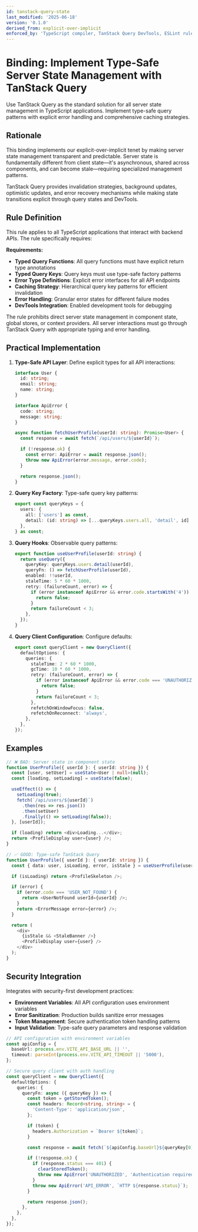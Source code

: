 ```yaml
---
id: tanstack-query-state
last_modified: '2025-06-18'
version: '0.1.0'
derived_from: explicit-over-implicit
enforced_by: 'TypeScript compiler, TanStack Query DevTools, ESLint rules, test coverage'
---
```


# Binding: Implement Type-Safe Server State Management with TanStack Query

Use TanStack Query as the standard solution for all server state management in TypeScript applications. Implement type-safe query patterns with explicit error handling and comprehensive caching strategies.

## Rationale

This binding implements our explicit-over-implicit tenet by making server state management transparent and predictable. Server state is fundamentally different from client state—it's asynchronous, shared across components, and can become stale—requiring specialized management patterns.

TanStack Query provides invalidation strategies, background updates, optimistic updates, and error recovery mechanisms while making state transitions explicit through query states and DevTools.

## Rule Definition

This rule applies to all TypeScript applications that interact with backend APIs. The rule specifically requires:

**Requirements:**
- **Typed Query Functions**: All query functions must have explicit return type annotations
- **Typed Query Keys**: Query keys must use type-safe factory patterns
- **Error Type Definitions**: Explicit error interfaces for all API endpoints
- **Caching Strategy**: Hierarchical query key patterns for efficient invalidation
- **Error Handling**: Granular error states for different failure modes
- **DevTools Integration**: Enabled development tools for debugging

The rule prohibits direct server state management in component state, global stores, or context providers. All server interactions must go through TanStack Query with appropriate typing and error handling.

## Practical Implementation

1. **Type-Safe API Layer**: Define explicit types for all API interactions:
   ```typescript
   interface User {
     id: string;
     email: string;
     name: string;
   }

   interface ApiError {
     code: string;
     message: string;
   }

   async function fetchUserProfile(userId: string): Promise<User> {
     const response = await fetch(`/api/users/${userId}`);

     if (!response.ok) {
       const error: ApiError = await response.json();
       throw new ApiError(error.message, error.code);
     }

     return response.json();
   }
   ```

2. **Query Key Factory**: Type-safe query key patterns:
   ```typescript
   export const queryKeys = {
     users: {
       all: ['users'] as const,
       detail: (id: string) => [...queryKeys.users.all, 'detail', id] as const,
     },
   } as const;
   ```

3. **Query Hooks**: Observable query patterns:
   ```typescript
   export function useUserProfile(userId: string) {
     return useQuery({
       queryKey: queryKeys.users.detail(userId),
       queryFn: () => fetchUserProfile(userId),
       enabled: !!userId,
       staleTime: 5 * 60 * 1000,
       retry: (failureCount, error) => {
         if (error instanceof ApiError && error.code.startsWith('4')) {
           return false;
         }
         return failureCount < 3;
       },
     });
   }
   ```

4. **Query Client Configuration**: Configure defaults:
   ```typescript
   export const queryClient = new QueryClient({
     defaultOptions: {
       queries: {
         staleTime: 2 * 60 * 1000,
         gcTime: 10 * 60 * 1000,
         retry: (failureCount, error) => {
           if (error instanceof ApiError && error.code === 'UNAUTHORIZED') {
             return false;
           }
           return failureCount < 3;
         },
         refetchOnWindowFocus: false,
         refetchOnReconnect: 'always',
       },
     },
   });
   ```


## Examples

```typescript
// ❌ BAD: Server state in component state
function UserProfile({ userId }: { userId: string }) {
  const [user, setUser] = useState<User | null>(null);
  const [loading, setLoading] = useState(false);

  useEffect(() => {
    setLoading(true);
    fetch(`/api/users/${userId}`)
      .then(res => res.json())
      .then(setUser)
      .finally(() => setLoading(false));
  }, [userId]);

  if (loading) return <div>Loading...</div>;
  return <ProfileDisplay user={user} />;
}

// ✅ GOOD: Type-safe TanStack Query
function UserProfile({ userId }: { userId: string }) {
  const { data: user, isLoading, error, isStale } = useUserProfile(userId);

  if (isLoading) return <ProfileSkeleton />;

  if (error) {
    if (error.code === 'USER_NOT_FOUND') {
      return <UserNotFound userId={userId} />;
    }
    return <ErrorMessage error={error} />;
  }

  return (
    <div>
      {isStale && <StaleBanner />}
      <ProfileDisplay user={user} />
    </div>
  );
}
```

## Security Integration

Integrates with security-first development practices:
- **Environment Variables**: All API configuration uses environment variables
- **Error Sanitization**: Production builds sanitize error messages
- **Token Management**: Secure authentication token handling patterns
- **Input Validation**: Type-safe query parameters and response validation

```typescript
// API configuration with environment variables
const apiConfig = {
  baseUrl: process.env.VITE_API_BASE_URL || '',
  timeout: parseInt(process.env.VITE_API_TIMEOUT || '5000'),
};

// Secure query client with auth handling
const queryClient = new QueryClient({
  defaultOptions: {
    queries: {
      queryFn: async ({ queryKey }) => {
        const token = getStoredToken();
        const headers: Record<string, string> = {
          'Content-Type': 'application/json',
        };

        if (token) {
          headers.Authorization = `Bearer ${token}`;
        }

        const response = await fetch(`${apiConfig.baseUrl}${queryKey[0]}`, { headers });

        if (!response.ok) {
          if (response.status === 401) {
            clearStoredToken();
            throw new ApiError('UNAUTHORIZED', 'Authentication required');
          }
          throw new ApiError('API_ERROR', `HTTP ${response.status}`);
        }

        return response.json();
      },
    },
  },
});
```
